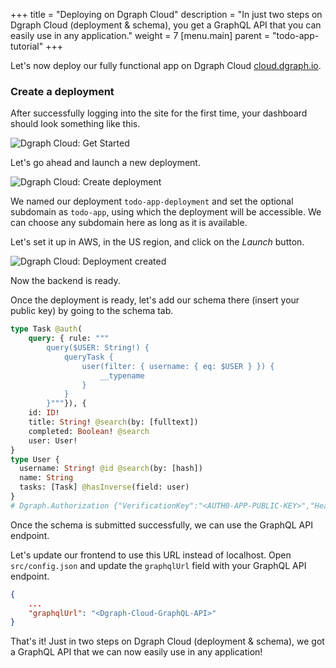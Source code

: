 +++
title = "Deploying on Dgraph Cloud"
description = "In just two steps on Dgraph Cloud (deployment & schema), you get a GraphQL API that you can easily use in any application."
weight = 7
[menu.main]
    parent = "todo-app-tutorial"
+++

Let's now deploy our fully functional app on Dgraph Cloud [cloud.dgraph.io](https://cloud.dgraph.io).

### Create a deployment

After successfully logging into the site for the first time, your dashboard should look something like this.

![Dgraph Cloud: Get Started](/images/graphql/tutorial/todo/cloud-1.png)

Let's go ahead and launch a new deployment.

![Dgraph Cloud: Create deployment](/images/graphql/tutorial/todo/cloud-2.png)

We named our deployment `todo-app-deployment` and set the optional subdomain as
`todo-app`, using which the deployment will be accessible. We can choose any
subdomain here as long as it is available.

Let's set it up in AWS, in the US region, and click on the *Launch* button.

![Dgraph Cloud: Deployment created](/images/graphql/tutorial/todo/cloud-3.png)

Now the backend is ready.

Once the deployment is ready, let's add our schema there (insert your public key) by going to the schema tab.

```graphql
type Task @auth(
    query: { rule: """
        query($USER: String!) {
            queryTask {
                user(filter: { username: { eq: $USER } }) {
                    __typename
                }
            }
        }"""}), {
    id: ID!
    title: String! @search(by: [fulltext])
    completed: Boolean! @search
    user: User!
}
type User {
  username: String! @id @search(by: [hash])
  name: String
  tasks: [Task] @hasInverse(field: user)
}
# Dgraph.Authorization {"VerificationKey":"<AUTH0-APP-PUBLIC-KEY>","Header":"X-Auth-Token","Namespace":"https://dgraph.io/jwt/claims","Algo":"RS256","Audience":["<AUTH0-APP-CLIENT-ID>"]}
```

Once the schema is submitted successfully, we can use the GraphQL API endpoint.

Let's update our frontend to use this URL instead of localhost. Open `src/config.json` and update the `graphqlUrl` field with your GraphQL API endpoint.

```json
{
    ...
    "graphqlUrl": "<Dgraph-Cloud-GraphQL-API>"
}
```

That's it! Just in two steps on Dgraph Cloud (deployment & schema), we got a GraphQL API that we can now easily use in any application!
